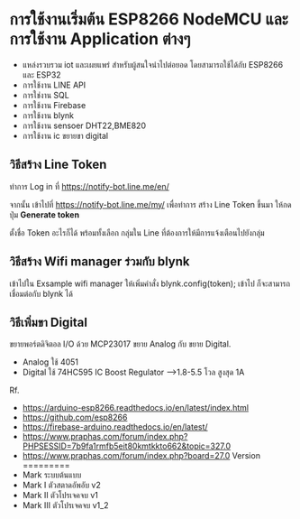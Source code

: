 การใช้งานเริ่มต้น ESP8266 NodeMCU และการใช้งาน Application ต่างๆ
============
  
- แหล่งรวบรวม iot และเผยแพร่ สำหรับผู้สนใจนำไปต่อยอด โดยสามารถใช้ได้กับ ESP8266 และ ESP32    
- การใช้งาน LINE API 
- การใช่งาน SQL 
- การใช้งาน Firebase 
- การใช้งาน blynk
- การใช้งาน sensoer DHT22,BME820
- การใช้งาน ic ขยายขา digital

วิธีสร้าง Line Token
---------------------------------------------
ทำการ Log in ที่ https://notify-bot.line.me/en/

จากนั้น เข้าไปที่ https://notify-bot.line.me/my/  เพื่อทำการ สร้าง Line Token ขึ้นมา
ให้กดปุ่ม **Generate token**

ตั้งชื่อ Token อะไรก็ได้
พร้อมทั้งเลือก กลุ่มใน Line ที่ต้องการให้มีการแจ้งเตือนไปยังกลุ่ม

วิธีสร้าง Wifi manager ร่วมกับ blynk
---------------------------------------------
เข้าไปใน Exsample wifi manager 
ให้เพิ่มคำสั่ง blynk.config(token); เข้าไป ก็จะสามารถเชื่อมต่อกับ blynk ได้

วิธีเพิ่มขา Digital
---------------------------------------------
ขยายพอร์ตดิจิตอล I/O ด้วย MCP23017
ขยาย Analog กับ ขยาย Digital.
- Analog ใช้ 4051
- Digital ใช้ 74HC595
IC Boost Regulator -->1.8-5.5 โวล สูงสุด 1A 


Rf.
- https://arduino-esp8266.readthedocs.io/en/latest/index.html
- https://github.com/esp8266
- https://firebase-arduino.readthedocs.io/en/latest/
- https://www.praphas.com/forum/index.php?PHPSESSID=7b9fa1rmfb5eit80kmtkkto662&topic=327.0
- https://www.praphas.com/forum/index.php?board=27.0
Version
=========
- Mark  ระบบต้นแบบ
- Mark I ตัวสตาดอัพอับ v2
- Mark II ตัวโปรเจคจบ v1
- Mark III ตัวโปรเจคจบ v1_2


